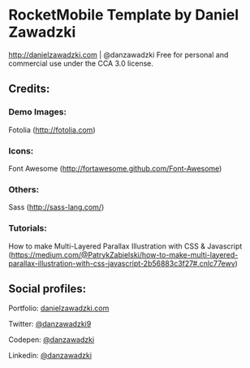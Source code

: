 # RocketMobile Template by Daniel Zawadzki
http://danielzawadzki.com | @danzawadzki
Free for personal and commercial use under the CCA 3.0 license.



## Credits:

### Demo Images:
Fotolia (http://fotolia.com)

### Icons:
Font Awesome (http://fortawesome.github.com/Font-Awesome)

### Others:
Sass (http://sass-lang.com/)

### Tutorials:
How to make Multi-Layered Parallax Illustration with CSS & Javascript (https://medium.com/@PatrykZabielski/how-to-make-multi-layered-parallax-illustration-with-css-javascript-2b56883c3f27#.cnlc77ewv)


## Social profiles:
Portfolio: [danielzawadzki.com](http://danielzawadzki.com/)

Twitter: [@danzawadzki9](https://twitter.com/danzawadzki7)

Codepen: [@danzawadzki](https://codepen.io/danzawadzki/)

Linkedin: [@danzawadzki](https://www.linkedin.com/in/danzawadzki/)